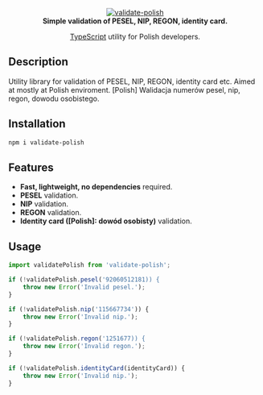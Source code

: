 <p align="center">
    <a href="https://github.com/radarsu/validate-polish/" target="blank"><img src="https://raw.githubusercontent.com/radarsu/validate-polish/master/assets/logo.png" alt="validate-polish" /></a><br/>
    <strong>Simple validation of PESEL, NIP, REGON, identity card.</strong>
</p>

<p align="center">
<a href="https://github.com/Microsoft/TypeScript" target="blank">TypeScript</a> utility for Polish developers.<br/>
</p>

## Description

Utility library for validation of PESEL, NIP, REGON, identity card etc. Aimed at mostly at Polish enviroment. [Polish] Walidacja numerów pesel, nip, regon, dowodu osobistego.

## Installation

```sh
npm i validate-polish
```

## Features

- <strong>Fast, lightweight, no dependencies</strong> required.
- <strong>PESEL</strong> validation.
- <strong>NIP</strong> validation.
- <strong>REGON</strong> validation.
- <strong>Identity card ([Polish]: dowód osobisty)</strong> validation.

## Usage
```ts
import validatePolish from 'validate-polish';

if (!validatePolish.pesel('92060512181)) {
    throw new Error('Invalid pesel.');
}

if (!validatePolish.nip('115667734')) {
    throw new Error('Invalid nip.');
}

if (!validatePolish.regon('1251677)) {
    throw new Error('Invalid regon.');
}

if (!validatePolish.identityCard(identityCard)) {
    throw new Error('Invalid nip.');
}
```
